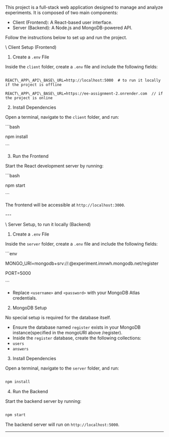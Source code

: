 

This project is a full-stack web application designed to manage and analyze experiments. It is composed of two main components:

- Client (Frontend): A React-based user interface.
- Server (Backend): A Node.js and MongoDB-powered API.

Follow the instructions below to set up and run the project.

\ Client Setup (Frontend)

1. Create a `.env` File

Inside the `client` folder, create a `.env` file and include the following fields:

```env

REACT\_APP\_API\_BASE\_URL=http://localhost:5000  # to run it locally if the project is offline

REACT\_APP\_API\_BASE\_URL=https://ee-assignment-2.onrender.com  // if the project is online

```

2. Install Dependencies

Open a terminal, navigate to the `client` folder, and run:

\```bash

npm install

\```

3. Run the Frontend

Start the React development server by running:

\```bash

npm start

\```

The frontend will be accessible at `http://localhost:3000`.

\---




\ Server Setup, to run it locally (Backend)

1. Create a `.env` File

Inside the `server` folder, create a `.env` file and include the following fields:

\```env

MONGO\_URI=mongodb+srv://<username>:<password>@experiment.imnwh.mongodb.net/register

PORT=5000

\```

- Replace `<username>` and `<password>` with your MongoDB Atlas credentials.

2. MongoDB Setup

No special setup is required for the database itself.

- Ensure the database named `register` exists in your MongoDB instance(specified in the mongoURI above /register).
- Inside the `register` database, create the following collections:
- `users`
- `answers`

3. Install Dependencies

Open a terminal, navigate to the `server` folder, and run:

```bash

npm install

```

4. Run the Backend

Start the backend server by running:

```bash

npm start

```

The backend server will run on `http://localhost:5000`.

---


